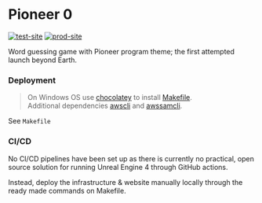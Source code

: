 # Pioneer 0
[![test-site][test_site_badge]][test_site]
[![prod-site][prod_site_badge]][prod_site]

Word guessing game with Pioneer program theme; the first attempted launch beyond Earth.

### Deployment
> On Windows OS use [chocolatey][chocolatey] to install [Makefile][makefile_chocolatey].  
> Additional dependencies [awscli][awscli] and [awssamcli][awssamcli].  
 
See `Makefile`

### CI/CD
No CI/CD pipelines have been set up as there is currently no practical, open source solution for running Unreal Engine 4 through GitHub actions.

Instead, deploy the infrastructure & website manually locally through the ready made commands on Makefile.

[test_site_badge]: https://img.shields.io/badge/test-green?style=flat-square&logo=amazon-aws
[test_site]: https://pioneer0-test.rdok.co.uk/
[prod_site_badge]: https://img.shields.io/badge/prod-orange?style=flat-square&logo=amazon-aws
[prod_site]: https://pioneer0.rdok.co.uk/
[udemy]: https://www.udemy.com/course/unrealcourse/
[makefile_chocolatey]: https://community.chocolatey.org/packages/make
[chocolatey]: https://chocolatey.org/install
[awscli]: https://community.chocolatey.org/packages/awscli
[awssamcli]: https://community.chocolatey.org/packages/awssamcli
